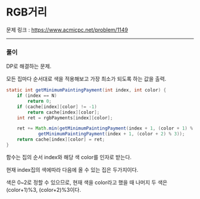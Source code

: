 RGB거리
===

문제 링크 : https://www.acmicpc.net/problem/1149

<hr>

### 풀이

DP로 해결하는 문제.

모든 집마다 순서대로 색을 적용해보고 가장 최소가 되도록 하는 값을 출력.

~~~java
static int getMinimumPaintingPayment(int index, int color) {
	if (index == N)
		return 0;
	if (cache[index][color] != -1)
		return cache[index][color];
	int ret = rgbPayments[index][color];

	ret += Math.min(getMinimumPaintingPayment(index + 1, (color + 1) % 3),
			getMinimumPaintingPayment(index + 1, (color + 2) % 3));
	return cache[index][color] = ret;
}
~~~

함수는 집의 순서 index와 해당 색 color를 인자로 받는다.

현재 index집의 색에따라 다음에 올 수 있는 집은 두가지이다.

색은 0~2로 정할 수 있으므로, 현재 색을 color라고 했을 때 나머지 두 색은 (color+1)%3, (color+2)%3이다.